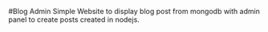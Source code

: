 #Blog Admin
Simple Website to display blog post from mongodb with admin panel to create posts created in nodejs.

